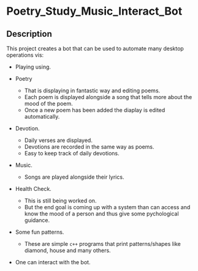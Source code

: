 # Poetry_Study_Music_Interact_Bot
## Description
This project creates a bot that can be used to automate many desktop operations vis:
* Playing using.
* Poetry 
  * That is displaying in fantastic way and editing poems.
  * Each poem is displayed alongside a song that tells more about the mood of the poem.
  * Once a new poem has been added the diaplay is edited automatically.
* Devotion.
  * Daily verses are displayed.
  * Devotions are recorded in the same way as poems.
  * Easy to keep track of daily devotions.
  
* Music.
  * Songs are played alongside their lyrics.
  
* Health Check.
  * This is still being worked on.
  * But the end goal is coming up with a system than can access and know the mood of a person and thus give some pychological guidance.
  
* Some fun patterns.
  * These are simple `c++` programs that print patterns/shapes like diamond, house and many others.
* One can interact with the bot.




  
